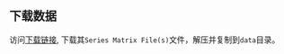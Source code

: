 ## 下载数据

访问[下载链接](https://www.ncbi.nlm.nih.gov/geo/query/acc.cgi?acc=gse29272),
下载其`Series Matrix File(s)`文件，解压并复制到`data`目录。